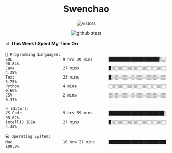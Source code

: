 <h1 align="center">Swenchao</h3>

<p align="center">
  <img src="https://visitor-badge.glitch.me/badge?page_id=Swenchao" alt="vistors" />
</p>

<p align="center">
  <img src="https://github-readme-stats.vercel.app/api?username=Swenchao&count_private=true&show_icons=true&theme=vue-dark&hide_title=true" alt="github stats" />
</p>

<!--START_SECTION:waka-->
📊 **This Week I Spent My Time On** 

```text
💬 Programming Languages: 
SQL                      9 hrs 30 mins       ██████████████████████░░░   90.84% 
Java                     27 mins             █░░░░░░░░░░░░░░░░░░░░░░░░   4.38% 
Text                     23 mins             █░░░░░░░░░░░░░░░░░░░░░░░░   3.75% 
Python                   4 mins              ░░░░░░░░░░░░░░░░░░░░░░░░░   0.66% 
CSV                      2 mins              ░░░░░░░░░░░░░░░░░░░░░░░░░   0.37%

🔥 Editors: 
VS Code                  9 hrs 59 mins       ████████████████████████░   95.62% 
IntelliJ IDEA            27 mins             █░░░░░░░░░░░░░░░░░░░░░░░░   4.38%

💻 Operating System: 
Mac                      10 hrs 27 mins      █████████████████████████   100.0%

```


<!--END_SECTION:waka-->
